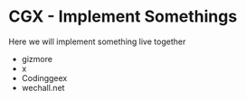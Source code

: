 
# CGX - Implement Somethings

Here we will implement something live together

 - gizmore
 - x
 - Codinggeex
 - wechall.net
 
